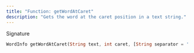 ```yaml
---
title: "Function: getWordAtCaret"
description: "Gets the word at the caret position in a text string."
---
```


Signature
```dart
WordInfo getWordAtCaret(String text, int caret, [String separator = ' ']);
```
